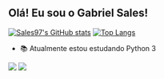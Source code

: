 ## Olá! Eu sou o Gabriel Sales!

[![Sales97's GitHub stats](https://github-readme-stats.vercel.app/api?username=Sales97)](https://github.com/Sales97/github-readme-stats)
[![Top Langs](https://github-readme-stats.vercel.app/api/top-langs/?username=Sales97&layout=compact)](https://github.com/Sales97/github-readme-stats)

- 📚 Atualmente estou estudando Python 3
</n> 
<a href = "https://www.instagram.com/gabriel._.sales/"><img src="https://img.shields.io/badge/Instagram-E4405F?style=for-the-badge&logo=instagram&logoColor=white"></a>
<a href = "https://www.linkedin.com/in/gabriel-sales-b374071b0/"><img src="https://img.shields.io/badge/LinkedIn-0077B5?style=for-the-badge&logo=linkedin&logoColor=white"></a>
